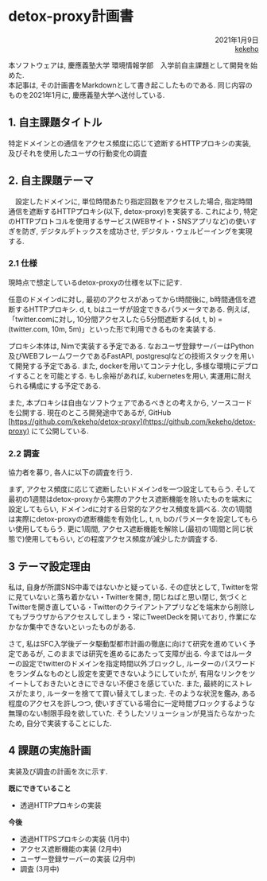# detox-proxy計画書

<div style="text-align: right;">
    2021年1月9日 <br/>
    <a href="https://github.com/kekeho">kekeho</a>
</div>

本ソフトウェアは, 慶應義塾大学 環境情報学部　入学前自主課題として開発を始めた.  
本記事は, その計画書をMarkdownとして書き起こしたものである. 同じ内容のものを2021年1月に, 慶應義塾大学へ送付している.

## 1. 自主課題タイトル

特定ドメインとの通信をアクセス頻度に応じて遮断するHTTPプロキシの実装, 及びそれを使用したユーザの行動変化の調査

## 2. 自主課題テーマ

　設定したドメインに, 単位時間あたり指定回数をアクセスした場合, 指定時間通信を遮断するHTTPプロキシ(以下, detox-proxy)を実装する. これにより, 特定のHTTPプロトコルを使用するサービス(WEBサイト・SNSアプリなど)の使いすぎを防ぎ, デジタルデトックスを成功させ, デジタル・ウェルビーイングを実現する.

### 2.1 仕様

現時点で想定しているdetox-proxyの仕様を以下に記す.

任意のドメインdに対し, 最初のアクセスがあってからt時間後に, b時間通信を遮断するHTTPプロキシ. d, t, bはユーザが設定できるパラメータである. 例えば, 「twitter.comに対し, 10分間アクセスしたら5分間遮断する(d, t, b) = (twitter.com, 10m, 5m)」といった形で利用できるものを実装する.

プロキシ本体は, Nimで実装する予定である. なおユーザ登録サーバーはPython及びWEBフレームワークであるFastAPI, postgresqlなどの技術スタックを用いて開発する予定である. また, dockerを用いてコンテナ化し, 多様な環境にデプロイすることを可能とする. もし余裕があれば, kubernetesを用い, 実運用に耐えられる構成にする予定である.

また, 本プロキシは自由なソフトウェアであるべきとの考えから, ソースコードを公開する. 現在のところ開発途中であるが, GitHub [https://github.com/kekeho/detox-proxy](https://github.com/kekeho/detox-proxy) にて公開している. 

### 2.2 調査

協力者を募り, 各人に以下の調査を行う.

まず, アクセス頻度に応じて遮断したいドメインdを一つ設定してもらう. そして最初の1週間はdetox-proxyから実際のアクセス遮断機能を除いたものを端末に設定してもらい, ドメインdに対する日常的なアクセス頻度を調べる. 次の1周間は実際にdetox-proxyの遮断機能を有効化し, t, n, bのパラメータを設定してもらい使用してもらう. 更に1周間, アクセス遮断機能を解除し(最初の1周間と同じ状態で)使用してもらい, どの程度アクセス頻度が減少したか調査する.

## 3 テーマ設定理由

私は, 自身が所謂SNS中毒ではないかと疑っている. その症状として, Twitterを常に見ていないと落ち着かない・Twitterを開き, 閉じねばと思い閉じ, 気づくとTwitterを開き直している・Twitterのクライアントアプリなどを端末から削除してもブラウザからアクセスしてしまう・常にTweetDeckを開いており, 作業になかなか集中できないといったものがある.

さて, 私はSFC入学後データ駆動型都市計画の徹底に向けて研究を進めていく予定であるが, このままでは研究を進めるにあたって支障が出る. 今まではルーターの設定でtwitterのドメインを指定時間以外ブロックし, ルーターのパスワードをランダムなものとし設定を変更できないようにしていたが, 有用なリンクをツイートしておきたいときにできない不便さを感じていた. また, 最終的にストレスがたまり, ルーターを捨てて買い替えてしまった. そのような状況を鑑み, ある程度のアクセスを許しつつ, 使いすぎている場合に一定時間ブロックするような無理のない制限手段を欲していた. そうしたソリューションが見当たらなかったため, 自分で実装することにした.

## 4 課題の実施計画

実装及び調査の計画を次に示す.

**既にできていること**

- 透過HTTPプロキシの実装

**今後**

- 透過HTTPSプロキシの実装 (1月中)
- アクセス遮断機能の実装 (2月中)
- ユーザー登録サーバーの実装 (2月中)
- 調査 (3月中)
